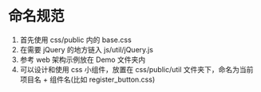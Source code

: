 # 命名规范

1. 首先使用 css/public 内的 base.css
2. 在需要 jQuery 的地方链入 js/util/jQuery.js
3. 参考 web 架构示例放在 Demo 文件夹内
4. 可以设计和使用 css 小组件，放置在 css/public/util 文件夹下，命名为当前项目名 + 组件名(比如 register_button.css)
